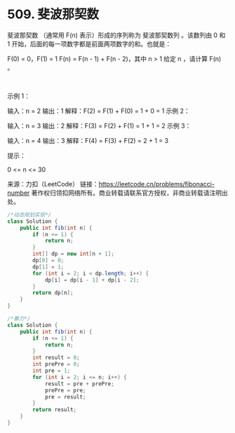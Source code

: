# 509. 斐波那契数

斐波那契数 （通常用 F(n) 表示）形成的序列称为 斐波那契数列 。该数列由 0 和 1 开始，后面的每一项数字都是前面两项数字的和。也就是：

F(0) = 0，F(1) = 1
F(n) = F(n - 1) + F(n - 2)，其中 n > 1
给定 n ，请计算 F(n) 。

 

示例 1：

输入：n = 2
输出：1
解释：F(2) = F(1) + F(0) = 1 + 0 = 1
示例 2：

输入：n = 3
输出：2
解释：F(3) = F(2) + F(1) = 1 + 1 = 2
示例 3：

输入：n = 4
输出：3
解释：F(4) = F(3) + F(2) = 2 + 1 = 3
 

提示：

0 <= n <= 30

来源：力扣（LeetCode）
链接：https://leetcode.cn/problems/fibonacci-number
著作权归领扣网络所有。商业转载请联系官方授权，非商业转载请注明出处。

```java
/*动态规划实现*/
class Solution {
    public int fib(int n) {
        if (n <= 1) {
            return n;
        }
        int[] dp = new int[n + 1];
        dp[0] = 0;
        dp[1] = 1;
        for (int i = 2; i < dp.length; i++) {
            dp[i] = dp[i - 1] + dp[i - 2];
        }
        return dp[n];
    }
}

/*暴力*/
class Solution {
    public int fib(int n) {
        if (n <= 1) {
            return n;
        }
        int result = 0;
        int prePre = 0;
        int pre = 1;
        for (int i = 2; i <= n; i++) {
            result = pre + prePre;
            prePre = pre;
            pre = result;
        }
        return result;
    }
}

```
